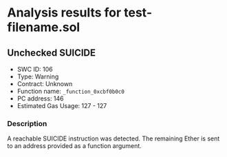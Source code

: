 # Analysis results for test-filename.sol

## Unchecked SUICIDE
- SWC ID: 106
- Type: Warning
- Contract: Unknown
- Function name: `_function_0xcbf0b0c0`
- PC address: 146
- Estimated Gas Usage: 127 - 127

### Description

A reachable SUICIDE instruction was detected. The remaining Ether is sent to an address provided as a function argument.
